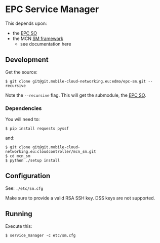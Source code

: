 # EPC Service Manager

This depends upon:

* the [EPC SO](https://git.mobile-cloud-networking.eu/epcserviceorchestrator/mcn_epc_so/tree/master)
* the MCN [SM framework](https://git.mobile-cloud-networking.eu/cloudcontroller/mcn_sm/tree/initial_sm_impl)
  * see documentation here

## Development

Get the source:

    $ git clone git@git.mobile-cloud-networking.eu:edmo/epc-sm.git --recursive

Note the `--recursive` flag. This will get the submodule, the [EPC SO](https://git.mobile-cloud-networking.eu/epcserviceorchestrator/mcn_epc_so/tree/master).

### Dependencies
You will need to:

    $ pip install requests pyssf

and:

    $ git clone git@git.mobile-cloud-networking.eu:cloudcontroller/mcn_sm.git
    $ cd mcn_sm
    $ python ./setup install

## Configuration
See: `./etc/sm.cfg`

Make sure to provide a valid RSA SSH key. DSS keys are not supported.

## Running
Execute this:

    $ service_manager -c etc/sm.cfg
